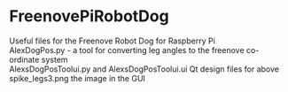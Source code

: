 # FreenovePiRobotDog
Useful files for the Freenove Robot Dog for Raspberry Pi   
AlexDogPos.py    -  a tool for converting leg angles to the freenove co-ordinate system  
AlexsDogPosToolui.py   and  AlexsDogPosToolui.ui    Qt design files for above  
spike_legs3.png     the image in the GUI    
